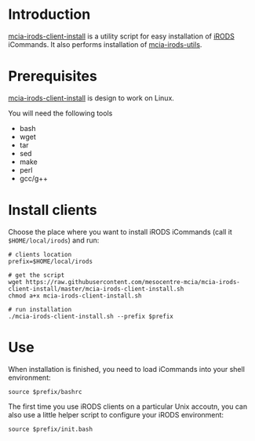 # Introduction

[mcia-irods-client-install](https://github.com/mesocentre-mcia/mcia-irods-client-install) is a utility script for easy installation of [iRODS](http://www.irods.org) iCommands. It also performs installation of [mcia-irods-utils](https://github.com/mesocentre-mcia/mcia-irods-utils).

# Prerequisites

[mcia-irods-client-install](https://github.com/mesocentre-mcia/mcia-irods-client-install) is design to work on Linux.

You will need the following tools
* bash
* wget
* tar
* sed
* make
* perl
* gcc/g++


# Install clients

Choose the place where you want to install iRODS iCommands (call it `$HOME/local/irods`) and run:

```
# clients location
prefix=$HOME/local/irods

# get the script
wget https://raw.githubusercontent.com/mesocentre-mcia/mcia-irods-client-install/master/mcia-irods-client-install.sh
chmod a+x mcia-irods-client-install.sh

# run installation
./mcia-irods-client-install.sh --prefix $prefix
```

# Use

When installation is finished, you need to load iCommands into your shell environment:
```
source $prefix/bashrc
```

The first time you use iRODS clients on a particular Unix accoutn, you can also use a little helper script to configure your iRODS environment:
```
source $prefix/init.bash
```
